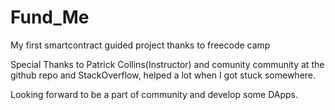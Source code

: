 # Fund_Me

My first smartcontract guided project thanks to freecode camp

Special Thanks to Patrick Collins(Instructor) and comunity community at the github repo and StackOverflow, helped a lot when I got stuck somewhere.

Looking forward to be a part of community and develop some DApps.



